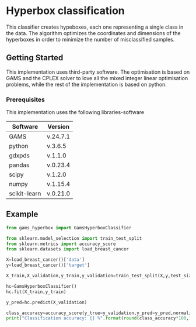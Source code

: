 # Hyperbox classification

This classifier creates hypeboxes, each one representing a single class in the data. The algorithm optimizes the coordinates and dimensions of the hyperboxes in order to minimize the number of misclassified samples.

## Getting Started
This implementation uses third-party software. The optimisation is based on GAMS and the CPLEX solver to love all the mixed integer linear optimisation problems, while the rest of the implementation is based on python.

### Prerequisites

This implementation uses the following libraries-software

|Software|Version
|--------|-------
|GAMS    |v.24.7.1
|python|v.3.6.5
|gdxpds|v.1.1.0
|pandas|v.0.23.4
|scipy|v.1.2.0
|numpy|v.1.15.4
|scikit-learn|v.0.21.0


## Example

```python
from gams_hyperbox import GamsHyperboxClassifier

from sklearn.model_selection import train_test_split
from sklearn.metrics import accuracy_score
from sklearn.datasets import load_breast_cancer

X=load_breast_cancer()['data']
y=load_breast_cancer()['target']

X_train,X_validation,y_train,y_validation=train_test_split(X,y,test_size=0.2,random_state=1)

hc=GamsHyperboxClassifier()
hc.fit(X_train,y_train)

y_pred=hc.predict(X_validation)

class_accuracy=accuracy_score(y_true=y_validation,y_pred=y_pred,normalize=True)
print("Classification accuracy: {} %".format(round(class_accuracy*100,1)))
```